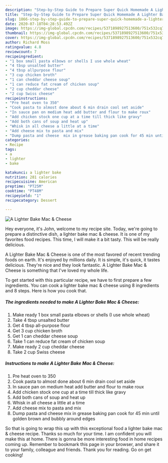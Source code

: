 ```yaml
---
description: "Step-by-Step Guide to Prepare Super Quick Homemade A Lighter Bake Mac &amp;amp; Cheese"
title: "Step-by-Step Guide to Prepare Super Quick Homemade A Lighter Bake Mac &amp;amp; Cheese"
slug: 1866-step-by-step-guide-to-prepare-super-quick-homemade-a-lighter-bake-mac-and-amp-cheese
date: 2020-07-18T04:28:53.492Z
image: https://img-global.cpcdn.com/recipes/5371898927513600/751x532cq70/a-lighter-bake-mac-cheese-recipe-main-photo.jpg
thumbnail: https://img-global.cpcdn.com/recipes/5371898927513600/751x532cq70/a-lighter-bake-mac-cheese-recipe-main-photo.jpg
cover: https://img-global.cpcdn.com/recipes/5371898927513600/751x532cq70/a-lighter-bake-mac-cheese-recipe-main-photo.jpg
author: Richard Moss
ratingvalue: 4.8
reviewcount: 7
recipeingredient:
- "1 box small pasta elbows or shells I use whole wheat"
- "4 tbsp unsalted butter"
- "4 tbsp allpurpose flour"
- "3 cup chicken broth"
- "1 can cheddar cheese soup"
- "1 can reduce fat cream of chicken soup"
- "2 cup cheddar cheese"
- "2 cup Swiss cheese"
recipeinstructions:
- "Pre heat oven to 350"
- "Cook pasta to almost done about 6 min drain cool set aside"
- "In sauce pan on medium heat add butter and flour to make roux"
- "Add chicken stock one cup at a time till thick like gravy"
- "Add both cans of soup and heat up"
- "Whisk in all cheese a little at a time"
- "Add cheese mix to pasta and mix"
- "Dump pasta and cheese  mix in grease baking pan cook for 45 min until golden brown and bubbly around edges"
categories:
- Recipe
tags:
- a
- lighter
- bake

katakunci: a lighter bake 
nutrition: 281 calories
recipecuisine: American
preptime: "PT25M"
cooktime: "PT48M"
recipeyield: "1"
recipecategory: Dessert

---
```



![A Lighter Bake Mac &amp; Cheese](https://img-global.cpcdn.com/recipes/5371898927513600/751x532cq70/a-lighter-bake-mac-cheese-recipe-main-photo.jpg)

Hey everyone, it's John, welcome to my recipe site. Today, we're going to prepare a distinctive dish, a lighter bake mac &amp; cheese. It is one of my favorites food recipes. This time, I will make it a bit tasty. This will be really delicious.



A Lighter Bake Mac &amp; Cheese is one of the most favored of recent trending foods on earth. It's enjoyed by millions daily. It is simple, it's quick, it tastes delicious. They're nice and they look fantastic. A Lighter Bake Mac &amp; Cheese is something that I've loved my whole life.


To get started with this particular recipe, we have to first prepare a few ingredients. You can cook a lighter bake mac &amp; cheese using 8 ingredients and 8 steps. Here is how you cook that.

<!--inarticleads1-->

##### The ingredients needed to make A Lighter Bake Mac &amp; Cheese:

1. Make ready 1 box small pasta elbows or shells (I use whole wheat)
1. Take 4 tbsp unsalted butter
1. Get 4 tbsp all-purpose flour
1. Get 3 cup chicken broth
1. Get 1 can cheddar cheese soup
1. Take 1 can reduce fat cream of chicken soup
1. Make ready 2 cup cheddar cheese
1. Take 2 cup Swiss cheese




<!--inarticleads2-->

##### Instructions to make A Lighter Bake Mac &amp; Cheese:

1. Pre heat oven to 350
1. Cook pasta to almost done about 6 min drain cool set aside
1. In sauce pan on medium heat add butter and flour to make roux
1. Add chicken stock one cup at a time till thick like gravy
1. Add both cans of soup and heat up
1. Whisk in all cheese a little at a time
1. Add cheese mix to pasta and mix
1. Dump pasta and cheese  mix in grease baking pan cook for 45 min until golden brown and bubbly around edges




So that is going to wrap this up with this exceptional food a lighter bake mac &amp; cheese recipe. Thanks so much for your time. I am confident you will make this at home. There is gonna be more interesting food in home recipes coming up. Remember to bookmark this page in your browser, and share it to your family, colleague and friends. Thank you for reading. Go on get cooking!
